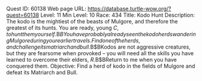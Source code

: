 Quest ID: 60138
Web page URL: https://database.turtle-wow.org/?quest=60138
Level: 11
Min Level: 10
Race: 434
Title: Kodo Hunt
Description: The kodo is the mightiest of the beasts of Mulgore, and therefore the greatest of its hunts. You are ready, young $C, to hunt them yourself.$B$BYou have probably already seen the kodo herds wandering Mulgore during your earlier travels. Find one of the herds, and challenge its matriarch and bull.$B$BKodos are not aggressive creatures, but they are fearsome when provoked – you will need all the skills you have learned to overcome their elders, $R.$B$BReturn to me when you have conquered them.
Objective: Find a herd of kodo in the fields of Mulgore and defeat its Matriarch and Bull.
